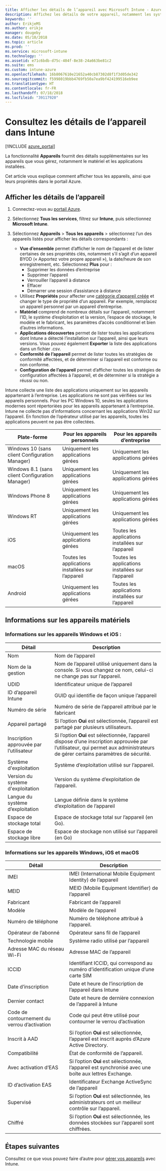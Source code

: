 ```yaml
---
title: Afficher les détails de l’appareil avec Microsoft Intune - Azure | Microsoft Docs
description: Affichez les détails de votre appareil, notamment les systèmes d’exploitation, l’espace de stockage, le fabricant et le modèle. Obtenez une liste des applications installées, vérifiez les stratégies de conformité et configurez TeamViewer avec Microsoft Intune dans Azure. Identique à l’affichage de l’inventaire des appareils gérés.
keywords: ''
author: ErikjeMS
ms.author: erikje
manager: dougeby
ms.date: 05/10/2018
ms.topic: article
ms.prod: ''
ms.service: microsoft-intune
ms.technology: ''
ms.assetid: e71c6bdb-d75c-404f-8e38-24a663be81c2
ms.suite: ems
ms.custom: intune-azure
ms.openlocfilehash: 16b8067610e21652a40cb87302d8f1f3d05de342
ms.sourcegitcommit: f5998019bbb4769fb50a7ea9bf424199516eb9ee
ms.translationtype: HT
ms.contentlocale: fr-FR
ms.lasthandoff: 07/18/2018
ms.locfileid: "39117920"
---
```

# <a name="see-device-details-in-intune"></a>Consultez les détails de l’appareil dans Intune

[!INCLUDE [azure_portal](./includes/azure_portal.md)]

La fonctionnalité **Appareils** fournit des détails supplémentaires sur les appareils que vous gérez, notamment le matériel et les applications installées.

Cet article vous explique comment afficher tous les appareils, ainsi que leurs propriétés dans le portail Azure.

## <a name="view-the-device-details"></a>Afficher les détails de l’appareil

1. Connectez-vous au [portail Azure](https://portal.azure.com).
2. Sélectionnez **Tous les services**, filtrez sur **Intune**, puis sélectionnez **Microsoft Intune**.
3. Sélectionnez **Appareils** > **Tous les appareils** > sélectionnez l’un des appareils listés pour afficher les détails correspondants :

   - **Vue d’ensemble** permet d’afficher le nom de l’appareil et de lister certaines de ses propriétés clés, notamment s’il s’agit d’un appareil BYOD (« Apportez votre propre appareil »), la date/heure de son enregistrement, etc. Sélectionnez **Plus** pour :
     - Supprimer les données d’entreprise
     - Supprimer l’appareil
     - Verrouiller l’appareil à distance
     - Effacer
     - Démarrer une session d’assistance à distance
   - Utilisez **Propriétés** pour affecter une [catégorie d’appareil créée](device-group-mapping.md) et changer le type de propriété d’un appareil. Par exemple, remplacez un appareil personnel par un appareil d’entreprise.
   - **Matériel** comprend de nombreux détails sur l’appareil, notamment l’ID, le système d’exploitation et la version, l’espace de stockage, le modèle et le fabricant, les paramètres d’accès conditionnel et bien d’autres informations.
   - **Applications découvertes** permet de lister toutes les applications dont Intune a détecté l’installation sur l’appareil, ainsi que leurs versions. Vous pouvez également **Exporter** la liste des applications dans un fichier .csv.
   - **Conformité de l’appareil** permet de lister toutes les stratégies de conformité affectées, et de déterminer si l’appareil est conforme ou non conforme.
   - **Configuration de l’appareil** permet d’afficher toutes les stratégies de configuration affectées à l’appareil, et de déterminer si la stratégie a réussi ou non.

Intune collecte une liste des applications uniquement sur les appareils appartenant à l’entreprise. Les applications ne sont pas vérifiées sur les appareils personnels. Pour les PC Windows 10, seules les applications modernes sont répertoriées pour les appareils appartenant à l’entreprise. Intune ne collecte pas d’informations concernant les applications Win32 sur l’appareil. En fonction de l’opérateur utilisé par les appareils, toutes les applications peuvent ne pas être collectées.

|Plate-forme|Pour les appareils personnels|Pour les appareils d’entreprise|  
|--------------|---------------------------------|--------------------------------|  
|Windows 10 (sans client Configuration Manager)|Uniquement les applications gérées|Uniquement les applications gérées|
|Windows 8.1 (sans client Configuration Manager)|Uniquement les applications gérées|Uniquement les applications gérées|  
|Windows Phone 8|Uniquement les applications gérées|Uniquement les applications gérées|  
|Windows RT|Uniquement les applications gérées|Uniquement les applications gérées|  
|iOS|Uniquement les applications gérées|Toutes les applications installées sur l’appareil|
|macOS|Toutes les applications installées sur l’appareil|Toutes les applications installées sur l’appareil|  
|Android|Uniquement les applications gérées|Toutes les applications installées sur l’appareil|  

## <a name="hardware-device-details"></a>Informations sur les appareils matériels

### <a name="windows-and-ios-device-details"></a>Informations sur les appareils Windows et iOS :
|Détail|Description|  
|--------------|----------------------|  
|Nom|Nom de l’appareil|
|Nom de la gestion|Nom de l’appareil utilisé uniquement dans la console. Si vous changez ce nom, celui-ci ne change pas sur l’appareil.|
|UDID|Identificateur unique de l’appareil|
|ID d’appareil Intune|GUID qui identifie de façon unique l’appareil|
|Numéro de série|Numéro de série de l’appareil attribué par le fabricant|
|Appareil partagé|Si l’option **Oui** est sélectionnée, l’appareil est partagé par plusieurs utilisateurs.|
|Inscription approuvée par l’utilisateur|Si l’option **Oui** est sélectionnée, l’appareil dispose d’une inscription approuvée par l’utilisateur, qui permet aux administrateurs de gérer certains paramètres de sécurité.|
|Système d'exploitation|Système d’exploitation utilisé sur l’appareil.|
|Version du système d'exploitation|Version du système d’exploitation de l’appareil.|
|Langue du système d’exploitation|Langue définie dans le système d’exploitation de l’appareil|
|Espace de stockage total|Espace de stockage total sur l’appareil (en Go).|
|Espace de stockage libre|Espace de stockage non utilisé sur l’appareil (en Go)|


### <a name="windows-ios-and-macos-device-details"></a>Informations sur les appareils Windows, iOS et macOS
|Détail|Description|  
|--------------|----------------------|  
|IMEI|IMEI (International Mobile Equipment Identity) de l’appareil|
|MEID|MEID (Mobile Equipment Identifier) de l’appareil|
|Fabricant|Fabricant de l’appareil|
|Modèle|Modèle de l’appareil|
|Numéro de téléphone|Numéro de téléphone attribué à l’appareil.|
|Opérateur de l’abonné|Opérateur sans fil de l’appareil|
|Technologie mobile|Système radio utilisé par l’appareil|
|Adresse MAC du réseau Wi-Fi|Adresse MAC de l’appareil|
|ICCID|Identifiant ICCID, qui correspond au numéro d’identification unique d’une carte SIM|
|Date d’inscription|Date et heure de l’inscription de l’appareil dans Intune|
|Dernier contact|Date et heure de dernière connexion de l’appareil à Intune|
|Code de contournement du verrou d’activation|Code qui peut être utilisé pour contourner le verrou d’activation|
|Inscrit à AAD|Si l’option **Oui** est sélectionnée, l’appareil est inscrit auprès d’Azure Active Directory.|
|Compatibilité|État de conformité de l’appareil.|
|Avec activation d’EAS|Si l’option **Oui** est sélectionnée, l’appareil est synchronisé avec une boîte aux lettres Exchange.|
|ID d’activation EAS|Identificateur Exchange ActiveSync de l’appareil|
|Supervisé|Si l’option **Oui** est sélectionnée, les administrateurs ont un meilleur contrôle sur l’appareil.|
|Chiffré|Si l’option **Oui** est sélectionnée, les données stockées sur l’appareil sont chiffrées.|



## <a name="next-steps"></a>Étapes suivantes
Consultez ce que vous pouvez faire d’autre pour [gérer vos appareils](device-management.md) avec Intune.
